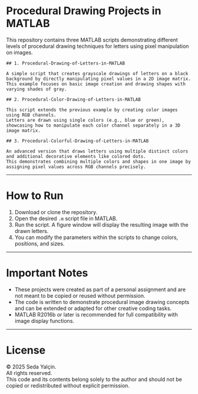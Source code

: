 # Procedural Drawing Projects in MATLAB

This repository contains three MATLAB scripts demonstrating different levels of procedural drawing techniques for letters using pixel manipulation on images.

    ## 1. Procedural-Drawing-of-Letters-in-MATLAB
    
    A simple script that creates grayscale drawings of letters on a black background by directly manipulating pixel values in a 2D image matrix.  
    This example focuses on basic image creation and drawing shapes with varying shades of gray.
    
    ## 2. Procedural-Color-Drawing-of-Letters-in-MATLAB
    
    This script extends the previous example by creating color images using RGB channels.  
    Letters are drawn using single colors (e.g., blue or green), showcasing how to manipulate each color channel separately in a 3D image matrix.
    
    ## 3. Procedural-Colorful-Drawing-of-Letters-in-MATLAB
    
    An advanced version that draws letters using multiple distinct colors and additional decorative elements like colored dots.  
    This demonstrates combining multiple colors and shapes in one image by assigning pixel values across RGB channels precisely.

---

# How to Run

1. Download or clone the repository.
2. Open the desired `.m` script file in MATLAB.
3. Run the script. A figure window will display the resulting image with the drawn letters.
4. You can modify the parameters within the scripts to change colors, positions, and sizes.

---

# Important Notes

- These projects were created as part of a personal assignment and are not meant to be copied or reused without permission.
- The code is written to demonstrate procedural image drawing concepts and can be extended or adapted for other creative coding tasks.
- MATLAB R2016b or later is recommended for full compatibility with image display functions.

---

# License

© 2025 Seda Yalçin.  
All rights reserved.  
This code and its contents belong solely to the author and should not be copied or redistributed without explicit permission.

